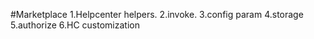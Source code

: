 #Marketplace
1.Helpcenter helpers.
2.invoke.
3.config param
4.storage
5.authorize
6.HC customization
